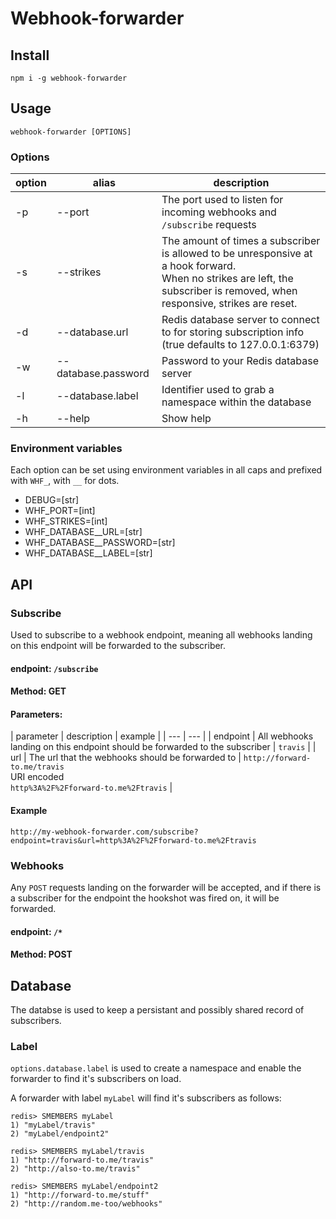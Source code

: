 # Webhook-forwarder

## Install

```
npm i -g webhook-forwarder
```

## Usage

```
webhook-forwarder [OPTIONS]
```

### Options

| option | alias | description |
| --- | --- | --- |
| -p | --port | The port used to listen for incoming webhooks and `/subscribe` requests |
| -s | --strikes | The amount of times a subscriber is allowed to be unresponsive at a hook forward. <br> When no strikes are left, the subscriber is removed, when responsive, strikes are reset. |
| -d | --database.url | Redis database server to connect to for storing subscription info (true defaults to 127.0.0.1:6379) |
| -w | --database.password | Password to your Redis database server |
| -l | --database.label | Identifier used to grab a namespace within the database |
| -h | --help | Show help |


### Environment variables
Each option can be set using environment variables in all caps and prefixed with `WHF_`, with `__` for dots.
- DEBUG=[str]
- WHF_PORT=[int]
- WHF_STRIKES=[int]
- WHF_DATABASE__URL=[str]
- WHF_DATABASE__PASSWORD=[str]
- WHF_DATABASE__LABEL=[str]

## API

### Subscribe
Used to subscribe to a webhook endpoint, meaning all webhooks landing on this endpoint will be forwarded to the subscriber.

#### endpoint: `/subscribe`

#### Method: GET

#### Parameters:

| parameter | description | example |
| --- | --- |
| endpoint | All webhooks landing on this endpoint should be forwarded to the subscriber | `travis` |
| url | The url that the webhooks should be forwarded to | `http://forward-to.me/travis` <br> URI encoded <br> `http%3A%2F%2Fforward-to.me%2Ftravis` |

#### Example
```
http://my-webhook-forwarder.com/subscribe?endpoint=travis&url=http%3A%2F%2Fforward-to.me%2Ftravis
```

### Webhooks
Any `POST` requests landing on the forwarder will be accepted, and if there is a subscriber for the endpoint the hookshot was fired on, it will be forwarded.

#### endpoint: `/*`

#### Method: POST

## Database

The databse is used to keep a persistant and possibly shared record of subscribers.

### Label

`options.database.label` is used to create a namespace and enable the forwarder to find it's subscribers on load.

A forwarder with label `myLabel` will find it's subscribers as follows:

```
redis> SMEMBERS myLabel
1) "myLabel/travis"
2) "myLabel/endpoint2"

redis> SMEMBERS myLabel/travis
1) "http://forward-to.me/travis"
2) "http://also-to.me/travis"

redis> SMEMBERS myLabel/endpoint2
1) "http://forward-to.me/stuff"
2) "http://random.me-too/webhooks"
```

